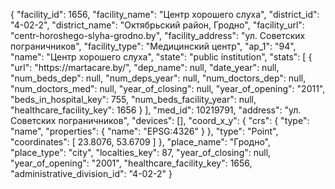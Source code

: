 {
    "facility_id": 1656,
    "facility_name": "Центр хорошего слуха",
    "district_id": "4-02-2",
    "district_name": "Октябрьский район, Гродно",
    "facility_url": "centr-horoshego-slyha-grodno.by",
    "facility_address": "ул. Советских пограничников",
    "facility_type": "Медицинский центр",
    "ap_1": "94",
    "name": "Центр хорошего слуха",
    "state": "public institution",
    "stats": [
        {
            "url": "https:\/\/martacare.by\/",
            "dep_name": null,
            "date_year": null,
            "num_beds_dep": null,
            "num_deps_year": null,
            "num_doctors_dep": null,
            "num_doctors_med": null,
            "year_of_closing": null,
            "year_of_opening": "2011",
            "beds_in_hospital_key": 755,
            "num_beds_facility_year": null,
            "healthcare_facility_key": 1656
        }
    ],
    "med_id": 10219791,
    "address": "ул. Советских пограничников",
    "devices": [],
    "coord_x_y": {
        "crs": {
            "type": "name",
            "properties": {
                "name": "EPSG:4326"
            }
        },
        "type": "Point",
        "coordinates": [
            23.8076,
            53.6709
        ]
    },
    "place_name": "Гродно",
    "place_type": "city",
    "localties_key": 87,
    "year_of_closing": null,
    "year_of_opening": "2001",
    "healthcare_facility_key": 1656,
    "administrative_division_id": "4-02-2"
}